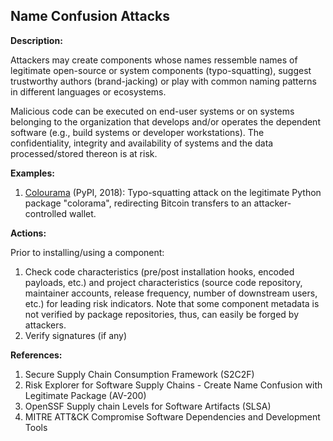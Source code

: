 ## Name Confusion Attacks

**Description:**

Attackers may create components whose names ressemble names of legitimate open-source or system components (typo-squatting), suggest trustworthy authors (brand-jacking) or play with common naming patterns in different languages or ecosystems.

Malicious code can be executed on end-user systems or on systems belonging to the organization that develops and/or operates the dependent software (e.g., build systems or developer workstations). The confidentiality, integrity and availability of systems and the data processed/stored thereon is at risk.

**Examples:**

1. [Colourama](https://bertusk.medium.com/cryptocurrency-clipboard-hijacker-discovered-in-pypi-repository-b66b8a534a8) (PyPI, 2018): Typo-squatting attack on the legitimate Python package "colorama", redirecting Bitcoin transfers to an attacker-controlled wallet.

**Actions:**

Prior to installing/using a component: 
1. Check code characteristics (pre/post installation hooks, encoded payloads, etc.) and project characteristics (source code repository, maintainer accounts, release frequency, number of downstream users, etc.) for leading risk indicators. Note that some component metadata is not verified by package repositories, thus, can easily be forged by attackers.
2. Verify signatures (if any)

**References:**

1. Secure Supply Chain Consumption Framework (S2C2F)
2. Risk Explorer for Software Supply Chains - Create Name Confusion with Legitimate Package (AV-200)
3. OpenSSF Supply chain Levels for Software Artifacts (SLSA)
4. MITRE ATT&CK Compromise Software Dependencies and Development Tools